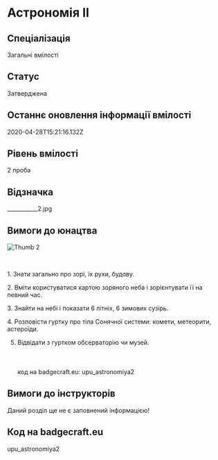 # Астрономія ІІ

## Спеціалізація

Загальні вмілості

## Статус

Затверджена

## Останнє оновлення інформації вмілості

2020-04-28T15:21:16.132Z

## Рівень вмілості

2 проба

## Відзначка

___________2.jpg

## Вимоги до юнацтва

<img alt="Thumb            2" src="/uploads/textareas/bootsy/image/84/small___________-2.jpg"><p><br></p><p>1. Знати загально про зорі, їх рухи, будову.</p>

<p>2. Вміти користуватися картою зоряного неба і зорієнтувати її на
певний час.</p>

<p>3. Знайти на небі і показати 6 літніх, 6 зимових сузірь.</p>

<p>4. Розповісти гуртку про тіла Сонячної системи: комети,
метеорити, астероїди.</p>

5. Відвідати з гуртком обсерваторію чи музей.<br><br><br><br>код на badgecraft.eu: upu_astronomiya2<br>

## Вимоги до інструкторів

Даний розділ ще не є заповнений інформацією!

## Код на badgecraft.eu

upu_astronomiya2